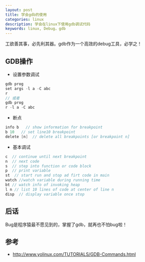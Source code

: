 ```yaml
---
layout: post
title: 学会gdb的使用
categories: linux
description: 学会在linux下使用gdb调试代码
keywords: linux, Debug，gdb
---
```

工欲善其事，必先利其器。gdb作为一个高效的debug工具，必学之！

## GDB操作
* 设置参数调试
```c
gdb prog
set args -l a -C abc
r
// 或者
gdb prog
r -l a -C abc
```
* 断点
```c
info b   // show information for breakpoint
b 10   // set line10 breakpoint 
delete [n]  // delete all breakpoints [or breakpoint n]
```
* 基本调试
```c
c  // continue until next breakpoint
n  // next code
s  // step into function or code block
p  // print variable
st  // start run and stop ad firt code in main
watch //watch variable during running time
bt // watch info of invoking heap
l n // list 10 lines of code at center of line n
disp  // display variable once stop
```


## 后话
Bug是程序猿最不愿见到的，掌握了gdb，就再也不怕bug啦！

## 参考
* <http://www.yolinux.com/TUTORIALS/GDB-Commands.html>